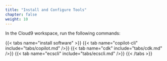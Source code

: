 ```yaml
---
title: "Install and Configure Tools"
chapter: false
weight: 10
---
```


In the Cloud9 workspace, run the following commands:

{{< tabs name="install software" >}}
{{< tab name="copilot-cli" include="tabs/copilot.md" />}}
{{< tab name="cdk" include="tabs/cdk.md" />}}
{{< tab name="ecscli" include="tabs/ecscli.md" />}}
{{< /tabs >}}


